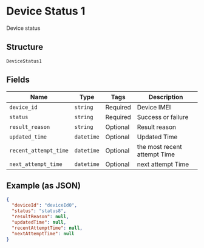 
# Device Status 1

Device status

## Structure

`DeviceStatus1`

## Fields

| Name | Type | Tags | Description |
|  --- | --- | --- | --- |
| `device_id` | `string` | Required | Device IMEI |
| `status` | `string` | Required | Success or failure |
| `result_reason` | `string` | Optional | Result reason |
| `updated_time` | `datetime` | Optional | Updated Time |
| `recent_attempt_time` | `datetime` | Optional | the most recent attempt Time |
| `next_attempt_time` | `datetime` | Optional | next attempt Time |

## Example (as JSON)

```json
{
  "deviceId": "deviceId0",
  "status": "status8",
  "resultReason": null,
  "updatedTime": null,
  "recentAttemptTime": null,
  "nextAttemptTime": null
}
```

